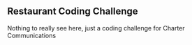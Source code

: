 ## Restaurant Coding Challenge

Nothing to really see here, just a coding challenge for Charter Communications
